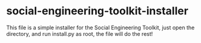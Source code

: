# social-engineering-toolkit-installer

This file is a simple installer for the Social Engineering Toolkit, just open the directory, and run install.py as root,
the file will do the rest!

